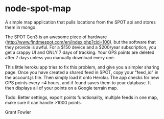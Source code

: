 node-spot-map
=============

A simple map application that pulls locations from the SPOT api and stores them in mongo.


The SPOT Gen3 is an awesome piece of hardware (http://www.findmespot.com/en/index.php?cid=100), but the software that they provide is awful. For a $150 device and a $200/year subscription, you get a crappy UI and ONLY 7 days of tracking. Your GPS points are deleted after 7 days unless you manually download every one.

This little heroku app tries to fix this problem, and give you a simpler sharing page. Once you have created a shared feed in SPOT, copy your "feed_id" in the account.js file. Then simply load it onto Heroku. The app checks for new GPS points every ~4 hours, and if found saves them to your database. It then displays all of your points on a Google terrain map. 

Todo: Better settings, export points functionality, multiple feeds in one map, make sure it can handle >1000 points.

Grant Fowler

